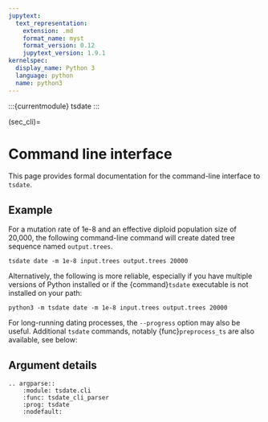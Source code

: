 ```yaml
---
jupytext:
  text_representation:
    extension: .md
    format_name: myst
    format_version: 0.12
    jupytext_version: 1.9.1
kernelspec:
  display_name: Python 3
  language: python
  name: python3
---
```


:::{currentmodule} tsdate
:::

(sec_cli)=

# Command line interface

This page provides formal documentation for the command-line interface to `tsdate`.

## Example

For a mutation rate of 1e-8 and an effective diploid population size of 20,000, the following command-line
command will create dated tree sequence named `output.trees`.

```{code} bash
tsdate date -m 1e-8 input.trees output.trees 20000
```

Alternatively, the following is more reliable, especially if you have multiple versions of Python installed or
if the {command}`tsdate` executable is not installed on your path:

```{code} bash
python3 -m tsdate date -m 1e-8 input.trees output.trees 20000
```

For long-running dating processes, the `--progress` option may also be useful.
Additional `tsdate` commands, notably {func}`preprocess_ts` are also available, see below:

## Argument details

```{eval-rst}
.. argparse::
    :module: tsdate.cli
    :func: tsdate_cli_parser
    :prog: tsdate
    :nodefault:
```